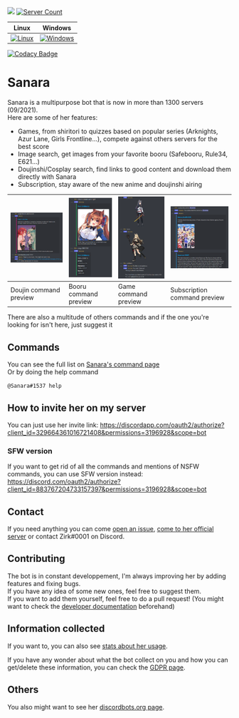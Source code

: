[<img src="https://discordbots.org/api/widget/owner/329664361016721408.svg"/>](https://discordbots.org/bot/329664361016721408)
[![Server Count](https://img.shields.io/endpoint?color=deepgreen&url=https%3A%2F%2Fapi.zirk.eu%2Fbots.php%3Fname%3DSanara%26shield%3Dtrue)](https://sanara.zirk.eu/stats.html)

| Linux                                                                 | Windows                                                                   |
| --------------------------------------------------------------------- | ------------------------------------------------------------------------- |
| [![Linux](https://github.com/Xwilarg/Sanara/workflows/Linux/badge.svg)](https://github.com/Xwilarg/Sanara/actions?query=workflow%3ALinux) | [![Windows](https://github.com/Xwilarg/Sanara/workflows/Windows/badge.svg)](https://github.com/Xwilarg/Sanara/actions?query=workflow%3AWindows) |

[![Codacy Badge](https://app.codacy.com/project/badge/Coverage/2e32086b79d44914a697dd58d7545fe3)](https://www.codacy.com/manual/Xwilarg/Sanara?utm_source=github.com&utm_medium=referral&utm_content=Xwilarg/Sanara&utm_campaign=Badge_Coverage)
# Sanara

Sanara is a multipurpose bot that is now in more than 1300 servers (09/2021).<br/>
Here are some of her features:
- Games, from shiritori to quizzes based on popular series (Arknights, Azur Lane, Girls Frontline...), compete against others servers for the best score
- Image search, get images from your favorite booru (Safebooru, Rule34, E621...)
- Doujinshi/Cosplay search, find links to good content and download them directly with Sanara
- Subscription, stay aware of the new anime and doujinshi airing

| ![Preview Doujin](Preview/Doujin.png) | ![Preview Booru](Preview/Booru.png) | ![Preview Game](Preview/Game.png) | ![Preview Subscription](Preview/Subscription.png) |
| ------------------------------------- | ----------------------------------- | --------------------------------- | ------------------------------------------------- |
| Doujin command preview                | Booru command preview               | Game command preview              | Subscription command preview                      |
 
There are also a multitude of others commands and if the one you're looking for isn't here, just suggest it

## Commands
You can see the full list on [Sanara's command page](https://sanara.zirk.eu/commands.html)<br/>
Or by doing the help command
```allowEmpty 
@Sanara#1537 help
```

## How to invite her on my server
You can just use her invite link: <https://discordapp.com/oauth2/authorize?client_id=329664361016721408&permissions=3196928&scope=bot>

### SFW version
If you want to get rid of all the commands and mentions of NSFW commands, you can use SFW version instead: <https://discord.com/oauth2/authorize?client_id=883767204733157397&permissions=3196928&scope=bot>

## Contact
If you need anything you can come [open an issue](https://github.com/Xwilarg/Sanara/issues), [come to her official server](https://discordapp.com/invite/H6wMRYV) or contact Zirk#0001 on Discord.

## Contributing
The bot is in constant developpement, I'm always improving her by adding features and fixing bugs.<br/>
If you have any idea of some new ones, feel free to suggest them.<br/>
If you want to add them yourself, feel free to do a pull request! (You might want to check the [developer documentation](https://sanara.zirk.eu/documentation.html) beforehand)

## Information collected
If you want to, you can also see [stats about her usage](https://sanara.zirk.eu/stats.html).

If you have any wonder about what the bot collect on you and how you can get/delete these information, you can check the [GDPR page](https://sanara.zirk.eu/gdpr.html).

## Others
You also might want to see her [discordbots.org page](https://discordbots.org/bot/329664361016721408).
